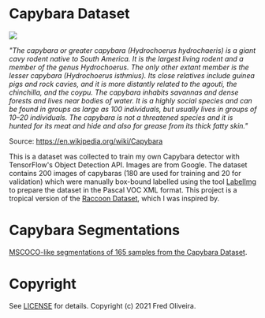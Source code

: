 # Capybara Dataset

![](https://raw.githubusercontent.com/freds0/capybara_dataset/main/images/train/1.jpeg)

*"The capybara or greater capybara (Hydrochoerus hydrochaeris) is a giant cavy rodent native to South America. It is the largest living rodent and a member of the genus Hydrochoerus. The only other extant member is the lesser capybara (Hydrochoerus isthmius). Its close relatives include guinea pigs and rock cavies, and it is more distantly related to the agouti, the chinchilla, and the coypu. The capybara inhabits savannas and dense forests and lives near bodies of water. It is a highly social species and can be found in groups as large as 100 individuals, but usually lives in groups of 10–20 individuals. The capybara is not a threatened species and it is hunted for its meat and hide and also for grease from its thick fatty skin."*

Source: https://en.wikipedia.org/wiki/Capybara

This is a dataset was collected to train my own Capybara detector with TensorFlow's Object Detection API. Images are from Google. The dataset contains 200 images of capybaras (180 are used for training and 20 for validation) which were manually box-bound labelled using the tool [LabelImg](https://github.com/tzutalin/labelImg) to prepare the dataset in the Pascal VOC XML format. This project is a tropical version of the [Raccoon Dataset](https://github.com/datitran/raccoon_dataset), which I was inspired by.

# Capybara Segmentations

[MSCOCO-like segmentations of 165 samples from the Capybara Dataset](https://github.com/comrados/capybara_dataset/blob/main/data/capybara_coco_segmentations_165_samples.json). 


# Copyright

See [LICENSE](https://github.com/freds0/capybara_dataset/blob/main/LICENSE) for details. Copyright (c) 2021 Fred Oliveira.
